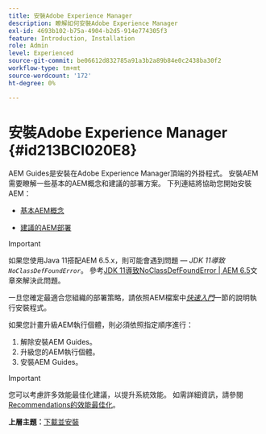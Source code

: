 ```yaml
---
title: 安裝Adobe Experience Manager
description: 瞭解如何安裝Adobe Experience Manager
exl-id: 4693b102-b75a-4904-b2d5-914e774305f3
feature: Introduction, Installation
role: Admin
level: Experienced
source-git-commit: be06612d832785a91a3b2a89b84e0c2438ba30f2
workflow-type: tm+mt
source-wordcount: '172'
ht-degree: 0%

---
```


# 安裝Adobe Experience Manager {#id213BCI020E8}

AEM Guides是安裝在Adobe Experience Manager頂端的外掛程式。 安裝AEM需要瞭解一些基本的AEM概念和建議的部署方案。 下列連結將協助您開始安裝AEM：

- [基本AEM概念](https://helpx.adobe.com/experience-manager/6-5/sites/deploying/using/deploy.html#BasicConcepts)

- [建議的AEM部署](https://helpx.adobe.com/experience-manager/6-5/sites/deploying/using/recommended-deploys.html)


>[!IMPORTANT]
>
> 如果您使用Java 11搭配AEM 6.5.x，則可能會遇到問題 — *JDK 11導致`NoClassDefFoundError`*。 參考[JDK 11導致NoClassDefFoundError \| AEM 6.5](https://helpx.adobe.com/experience-manager/kb/jdk-11-causes-noclassdeffounderror---aem-6-5.html)文章來解決此問題。

一旦您確定最適合您組織的部署策略，請依照AEM檔案中&#x200B;*[快速入門](https://helpx.adobe.com/experience-manager/6-5/sites/deploying/using/deploy.html#GettingStarted)*&#x200B;一節的說明執行安裝程式。

如果您計畫升級AEM執行個體，則必須依照指定順序進行：

1. 解除安裝AEM Guides。
1. 升級您的AEM執行個體。
1. 安裝AEM Guides。

>[!IMPORTANT]
>
> 您可以考慮許多效能最佳化建議，以提升系統效能。 如需詳細資訊，請參閱[Recommendations的效能最佳化](download-install-recommend-perf-optimiz.md#)。

**上層主題：**&#x200B;[&#x200B;下載並安裝](download-install.md)
